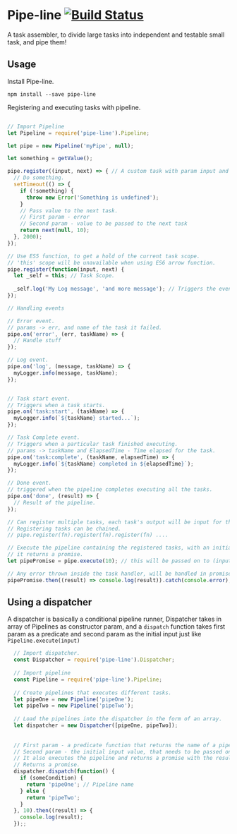 # Pipe-line [![Build Status](https://travis-ci.org/peek4y/pipe-line.svg?branch=master)](https://travis-ci.org/peek4y/pipe-line)

A task assembler, to divide large tasks into independent and testable small task, and pipe them!


## Usage

  Install Pipe-line.
    
    npm install --save pipe-line
    
  Registering and executing tasks with pipeline.
  
  
  ```javascript
  
  // Import Pipeline
  let Pipeline = require('pipe-line').Pipeline;
  
  let pipe = new Pipeline('myPipe', null);
  
  let something = getValue();
  
  pipe.register((input, next) => { // A custom task with param input and next Function
    // Do something.
    setTimeout(() => {
      if (!something) {
        throw new Error('Something is undefined');
      }
      // Pass value to the next task.
      // First param - error
      // Second param - value to be passed to the next task
      return next(null, 10);
    }, 2000);
  });
  
  // Use ES5 function, to get a hold of the current task scope.
  // 'this' scope will be unavailable when using ES6 arrow function.
  pipe.register(function(input, next) {
    let _self = this; // Task Scope. 
    
    _self.log('My Log message', 'and more message'); // Triggers the event 'log'
  });
  
  // Handling events
  
  // Error event.
  // params -> err, and name of the task it failed.
  pipe.on('error', (err, taskName) => {
    // Handle stuff
  });
  
  // Log event.
  pipe.on('log', (message, taskName) => {
    myLogger.info(message, taskName);
  });
  
  
  // Task start event.
  // Triggers when a task starts.
  pipe.on('task:start', (taskName) => {
    myLogger.info(`${taskName} started...`);
  });
  
  // Task Complete event.
  // Triggers when a particular task finished executing.
  // params -> taskName and ElapsedTime - Time elapsed for the task.
  pipe.on('task:complete', (taskName, elapsedTime) => {
    myLogger.info(`${taskName} completed in ${elapsedTime}`);
  });
  
  // Done event.
  // triggered when the pipeline completes executing all the tasks.
  pipe.on('done', (result) => {
    // Result of the pipeline.
  });
  
  // Can register multiple tasks, each task's output will be input for the next task.
  // Registering tasks can be chained.
  // pipe.register(fn).register(fn).register(fn) ....
  
  // Execute the pipeline containing the registered tasks, with an initial parameter.
  // it returns a promise.
  let pipePromise = pipe.execute(10); // this will be passed on to (input, next) => console.log(input); // 10;
  
  // Any error thrown inside the task handler, will be handled in promise's catch block 
  pipePromise.then((result) => console.log(result)).catch(console.error);
  
  
  ```
  
  ## Using a dispatcher
    
  A dispatcher is basically a conditional pipeline runner, Dispatcher takes in array of Pipelines as constructor param,
  and a ```dispatch``` function takes first param as a predicate and second param as the initial input just like ```Pipeline.execute(input)```
     
  
  ```javascript
    // Import dispatcher.
    const Dispatcher = require('pipe-line').Dispatcher;
    
    // Import pipeline
    const Pipeline = require('pipe-line').Pipeline;
    
    // Create pipelines that executes different tasks.
    let pipeOne = new Pipeline('pipeOne');
    let pipeTwo = new Pipeline('pipeTwo');
    
    // Load the pipelines into the dispatcher in the form of an array.
    let dispatcher = new Dispatcher([pipeOne, pipeTwo]);
    
    
    // First param - a predicate function that returns the name of a pipeline.
    // Second param - the initial input value, that needs to be passed onto the selected pipeline.
    // It also executes the pipeline and returns a promise with the result of the pipeline.
    // Returns a promise.
    dispatcher.dispatch(function() {
      if (someCondition) {
        return 'pipeOne'; // Pipeline name
      } else {
        return 'pipeTwo';
      } 
    }, 10).then((result) => {
      console.log(result);
    });;
    
  ```